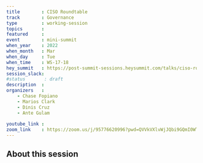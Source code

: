 ```yaml
---
title        : CISO Roundtable
track        : Governance
type         : working-session
topics       :
featured     :
event        : mini-summit
when_year    : 2022
when_month   : Mar
when_day     : Tue
when_time    : WS-17-18
hey_summit   : https://post-summit-sessions.heysummit.com/talks/ciso-roundtable/
session_slack:
#status       : draft
description  :
organizers   :
    - Chase Fopiano
    - Marios Clark
    - Dinis Cruz
    - Ante Gulam
  
youtube_link :
zoom_link    : https://zoom.us/j/95776620996?pwd=QVVkVXlvWjJQbi9GQmI0WTlFek03Zz09
---
```


## About this session
